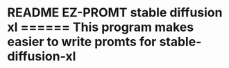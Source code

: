 <h1> README
EZ-PROMT stable diffusion xl
======
This program makes easier to write promts for stable-diffusion-xl 

